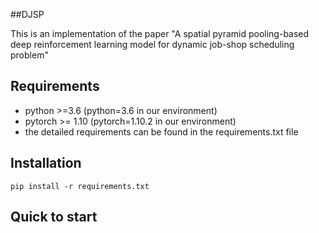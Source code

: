 ##DJSP 

This is an implementation of the paper "A spatial pyramid pooling-based deep reinforcement learning model for dynamic job-shop scheduling problem" 

## Requirements
- python >=3.6    (python=3.6 in our environment)
- pytorch >= 1.10 (pytorch=1.10.2 in our environment)
- the detailed requirements can be found in the requirements.txt file

## Installation

```
pip install -r requirements.txt
```

## Quick to start
